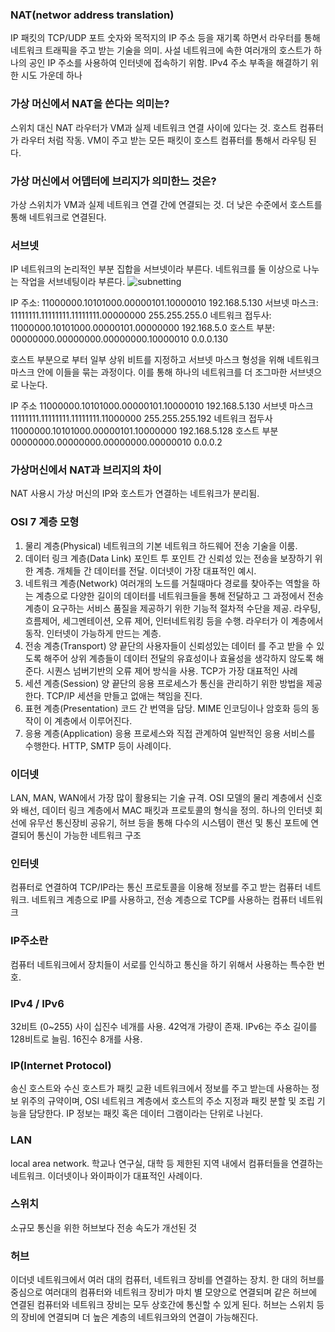 ### NAT(networ address translation)
IP 패킷의 TCP/UDP 포트 숫자와 목적지의 IP 주소 등을 재기록 하면서 라우터를 통해 네트워크 트래픽을 주고 받는 기술을 의미. 사설 네트워크에 속한 여러개의 호스트가 하나의 공인 IP 주소를 사용하여 인터넷에 접속하기 위함. IPv4 주소 부족을 해결하기 위한 시도 가운데 하나

### 가상 머신에서 NAT을 쓴다는 의미는?
스위치 대신 NAT 라우터가 VM과 실제 네트워크 연결 사이에 있다는 것. 호스트 컴퓨터가 라우터 처럼 작동. 
VM이 주고 받는 모든 패킷이 호스트 컴퓨터를 통해서 라우팅 된다.

### 가상 머신에서 어뎁터에 브리지가 의미한느 것은?
가상 스위치가 VM과 실제 네트워크 연결 간에 연결되는 것. 더 낮은 수준에서 호스트를 통해 네트워크로 연결된다. 

### 서브넷
IP 네트워크의 논리적인 부분 집합을 서브넷이라 부른다. 네트워크를 둘 이상으로 나누는 작업을 서브네팅이라 부른다.
![subnetting](../images/subnetting.png)

IP 주소: 11000000.10101000.00000101.10000010	     192.168.5.130
서브넷 마스크: 11111111.11111111.11111111.00000000	   255.255.255.0
네트워크 접두사: 11000000.10101000.00000101.00000000	192.168.5.0
호스트 부분: 00000000.00000000.00000000.10000010       0.0.0.130

호스트 부분으로 부터 일부 상위 비트를 지정하고 서브넷 마스크 형성을 위해 네트워크 마스크 안에 이들을 묶는 과정이다.
이를 통해 하나의 네트워크를 더 조그마한 서브넷으로 나눈다. 

IP 주소	11000000.10101000.00000101.10000010	192.168.5.130
서브넷 마스크	11111111.11111111.11111111.11000000	255.255.255.192
네트워크 접두사	11000000.10101000.00000101.10000000	192.168.5.128
호스트 부분	00000000.00000000.00000000.00000010	0.0.0.2

### 가상머신에서 NAT과 브리지의 차이
NAT 사용시 가상 머신의 IP와 호스트가 연결하는 네트워크가 분리됨.

### OSI 7 계층 모형
1. 물리 계층(Physical)
네트워크의 기본 네트워크 하드웨어 전송 기술을 이룸.
2. 데이터 링크 계층(Data Link)
포인트 투 포인트 간 신뢰성 있는 전송을 보장하기 위한 계층. 개체들 간 데이터를 전달.
이더넷이 가장 대표적인 예시.
3. 네트워크 계층(Network)
여러개의 노드를 거칠때마다 경로를 찾아주는 역할을 하는 계층으로 다양한 길이의 데이터를 네트워크들을 통해 전달하고 그 과정에서 전송 계층이 요구하는 서비스 품질을 제공하기 위한 기능적 절차적 수단을 제공. 라우팅, 흐름제어, 세그멘테이션, 오류 제어, 인터네트워킹 등을 수행. 라우터가 이 계층에서 동작. 인터넷이 가능하게 만드는 계층. 
4. 전송 계층(Transport)
양 끝단의 사용자들이 신뢰성있는 데이터 를 주고 받을 수 있도록 해주어 상위 계층들이 데이터 전달의 유효성이나 효율성을 생각하지 않도록 해준다. 시퀀스 넘버기반의 오류 제어 방식을 사용. TCP가 가장 대표적인 사례
5. 세션 계층(Session)
양 끝단의 응용 프로세스가 통신을 관리하기 위한 방법을 제공한다. TCP/IP 세션을 만들고 없애는 책임을 진다. 
6. 표현 계층(Presentation)
코드 간 번역을 담당. MIME 인코딩이나 암호화 등의 동작이 이 계층에서 이루어진다.
7. 응용 계층(Application)
응용 프로세스와 직접 관계하여 일반적인 응용 서비스를 수행한다. HTTP, SMTP 등이 사례이다.

### 이더넷
LAN, MAN, WAN에서 가장 많이 활용되는 기술 규격. OSI 모델의 물리 계층에서 신호와 배선, 데이터 링크 계층에서 MAC 패킷과 프로토콜의 형식을 정의.
하나의 인터넷 회선에 유무선 통신장비 공유기, 허브 등을 통해 다수의 시스템이 랜선 및 통신 포트에 연결되어 통신이 가능한 네트워크 구조

### 인터넷
컴퓨터로 연결하여 TCP/IP라는 통신 프로토콜을 이용해 정보를 주고 받는 컴퓨터 네트워크.
네트워크 계층으로 IP를 사용하고, 전송 계층으로 TCP를 사용하는 컴퓨터 네트워크

### IP주소란
컴퓨터 네트워크에서 장치들이 서로를 인식하고 통신을 하기 위해서 사용하는 특수한 번호.

### IPv4 / IPv6
32비트 (0~255) 사이 십진수 네개를 사용. 42억개 가량이 존재. IPv6는 주소 길이를 128비트로 늘림. 16진수 8개를 사용.

### IP(Internet Protocol)
송신 호스트와 수신 호스트가 패킷 교환 네트워크에서 정보를 주고 받는데 사용하는 정보 위주의 규약이며, OSI 네트워크 계층에서 호스트의 주소 지정과 패킷 분할 및 조립 기능을 담당한다. IP 정보는 패킷 혹은 데이터 그램이라는 단위로 나뉜다.

### LAN
local area network. 학교나 연구실, 대학 등 제한된 지역 내에서 컴퓨터들을 연결하는 네트워크. 이더넷이나 와이파이가 대표적인 사례이다.

### 스위치
소규모 통신을 위한 허브보다 전송 속도가 개선된 것

### 허브
이더넷 네트워크에서 여러 대의 컴퓨터, 네트워크 장비를 연결하는 장치. 한 대의 허브를 중심으로 여러대의 컴퓨터와 네트워크 장비가 마치 별 모양으로 연결되며 같은 허브에 연결된 컴퓨터와 네트워크 장비는 모두 상호간에 통신할 수 있게 된다. 허브는 스위치 등의 장비에 연결되며 더 높은 계층의 네트워크와의 연결이 가능해진다.
